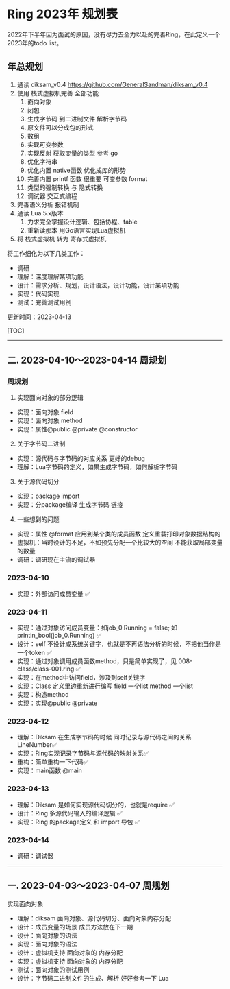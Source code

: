 # Ring 2023年 规划表

2022年下半年因为面试的原因，没有尽力去全力以赴的完善Ring，在此定义一个2023年的todo list。

## 年总规划

1. 通读 diksam_v0.4 https://github.com/GeneralSandman/diksam_v0.4
2. 使用 栈式虚拟机完善 全部功能
   1. 面向对象
   2. 闭包
   3. 生成字节码 到二进制文件 解析字节码
   4. 原文件可以分成包的形式
   5. 数组  
   6. 实现可变参数
   7. 实现反射 获取变量的类型 参考 go
   8. 优化字符串
   9. 优化内置 native函数  优化成库的形势
   10. 完善内置 printf 函数  很重要  可变参数 format
   11. 类型的强制转换 与 隐式转换
   12. 调试器 交互式编程
3. 完善语义分析 报错机制
4. 通读 Lua 5.x版本
   1. 力求完全掌握设计逻辑、包括协程、table
   2. 重新读那本 用Go语言实现Lua虚拟机
5. 将 栈式虚拟机 转为 寄存式虚拟机


将工作细化为以下几类工作：
- 调研
- 理解：深度理解某项功能
- 设计：需求分析、规划，设计语法，设计功能，设计某项功能
- 实现：代码实现
- 测试：完善测试用例

更新时间：2023-04-13

[TOC]

-----------------------------


## 二. 2023-04-10～2023-04-14 周规划


### 周规划

1. 实现面向对象的部分逻辑
- 实现：面向对象 field
- 实现：面向对象 method
- 实现：属性@public @private @constructor

2. 关于字节码二进制
- 实现：源代码与字节码的对应关系 更好的debug
- 理解：Lua字节码的定义，如果生成字节码，如何解析字节码


3. 关于源代码切分
- 实现：package import 
- 实现：分package编译 生成字节码 链接

4. 一些想到的问题
- 实现：属性 @format 应用到某个类的成员函数 定义重载打印对象数据结构的
- 虚拟机：当时设计的不足，不如预先分配一个比较大的空间 不能获取局部变量的数量
- 调研：调研现在主流的调试器


### 2023-04-10
- 实现：外部访问成员变量 ✅

### 2023-04-11
- 实现：通过对象访问成员变量：如job_0.Running = false; 如 println_bool(job_0.Running) ✅
- 设计：self 不设计成系统关键字，也就是不再语法分析的时候，不把他当作是一个token ✅
- 实现：通过对象调用成员函数method，只是简单实现了，见 008-class/class-001.ring ✅
- 实现：在method中访问field，涉及到self关键字
- 实现：Class 定义里边重新进行编写   field 一个list  method 一个list
- 实现：构造method
- 实现：实现@public @private

### 2023-04-12
- 理解：Diksam 在生成字节码的时候 同时记录与源代码之间的关系 LineNumber✅
- 实现：Ring实现记录字节码与源代码的映射关系✅
- 重构：简单重构一下代码✅
- 实现：main函数 @main

### 2023-04-13
- 理解：Diksam 是如何实现源代码切分的，也就是require ✅
- 设计：Ring 多源代码输入的编译逻辑 ✅
- 实现：Ring 的package定义 和 import 导包 ✅

### 2023-04-14
- 调研：调试器

----------------------------------
## 一. 2023-04-03～2023-04-07 周规划

实现面向对象
- 理解：diksam 面向对象、源代码切分、面向对象内存分配
- 设计：成员变量的场景  成员方法放在下一期
- 设计：面向对象的语法
- 实现：面向对象的语法
- 设计：虚拟机支持 面向对象的 内存分配
- 实现：虚拟机支持 面向对象的 内存分配
- 测试：面向对象的测试用例
- 设计：字节码二进制文件的生成、解析   好好参考一下 Lua
